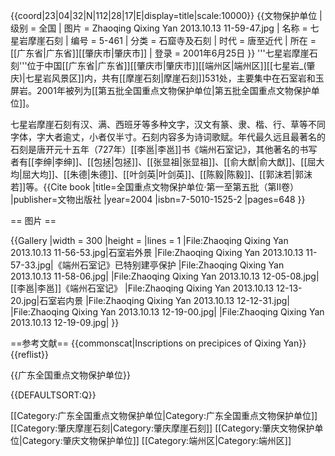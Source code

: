 {{coord|23|04|32|N|112|28|17|E|display=title|scale:10000}}
{{文物保护单位
| 级别 = 全国
| 图片 = Zhaoqing Qixing Yan 2013.10.13 11-59-47.jpg
| 名称 = 七星岩摩崖石刻
| 编号 = 5-461
| 分类 = 石窟寺及石刻
| 时代 = 唐至近代
| 所在 = [[广东省|广东省]][[肇庆市|肇庆市]]
| 登录 = 2001年6月25日
}}
'''七星岩摩崖石刻'''位于中国[[广东省|广东省]][[肇庆市|肇庆市]][[端州区|端州区]][[七星岩_(肇庆)|七星岩风景区]]内，共有[[摩崖石刻|摩崖石刻]]531处，主要集中在石室岩和玉屏岩。2001年被列为[[第五批全国重点文物保护单位|第五批全国重点文物保护单位]]。

七星岩摩崖石刻有汉、满、西班牙等多种文字，汉文有篆、隶、楷、行、草等不同字体，字大者逾丈，小者仅半寸。石刻内容多为诗词歌赋。年代最久远且最著名的石刻是唐开元十五年（727年）[[李邕|李邕]]书《端州石室记》，其他著名的书写者有[[李绅|李绅]]、[[包拯|包拯]]、[[张显祖|张显祖]]、[[俞大猷|俞大猷]]、[[屈大均|屈大均]]、[[朱德|朱德]]、[[叶剑英|叶剑英]]、[[陈毅|陈毅]]、[[郭沫若|郭沫若]]等。<ref>{{Cite book |title=全国重点文物保护单位·第一至第五批（第Ⅱ卷） |publisher=文物出版社 |year=2004 |isbn=7-5010-1525-2 |pages=648 }}</ref>

== 图片 ==

{{Gallery
|width = 300
|height = 
|lines = 1
|File:Zhaoqing Qixing Yan 2013.10.13 11-56-53.jpg|石室岩外景
|File:Zhaoqing Qixing Yan 2013.10.13 11-57-33.jpg|《端州石室记》已特别建亭保护
|File:Zhaoqing Qixing Yan 2013.10.13 11-58-06.jpg|
|File:Zhaoqing Qixing Yan 2013.10.13 12-05-08.jpg|[[李邕|李邕]]《端州石室记》
|File:Zhaoqing Qixing Yan 2013.10.13 12-13-20.jpg|石室岩内景
|File:Zhaoqing Qixing Yan 2013.10.13 12-12-31.jpg|
|File:Zhaoqing Qixing Yan 2013.10.13 12-19-00.jpg|
|File:Zhaoqing Qixing Yan 2013.10.13 12-19-09.jpg|
}}

==参考文献==
{{commonscat|Inscriptions on precipices of Qixing Yan}}
{{reflist}}

{{广东全国重点文物保护单位}}

{{DEFAULTSORT:Q}}

[[Category:广东全国重点文物保护单位|Category:广东全国重点文物保护单位]]
[[Category:肇庆摩崖石刻|Category:肇庆摩崖石刻]]
[[Category:肇庆文物保护单位|Category:肇庆文物保护单位]]
[[Category:端州区|Category:端州区]]